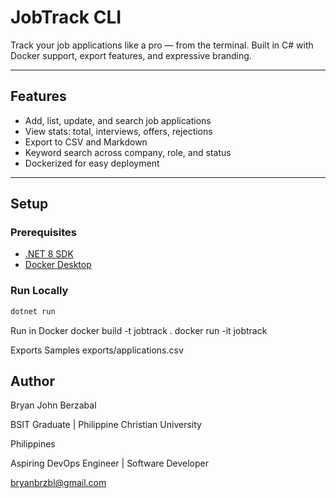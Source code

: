 #  JobTrack CLI

Track your job applications like a pro — from the terminal. Built in C# with Docker support, export features, and expressive branding.

---

## Features

-  Add, list, update, and search job applications
-  View stats: total, interviews, offers, rejections
-  Export to CSV and Markdown
-  Keyword search across company, role, and status
-  Dockerized for easy deployment

---

## Setup

### Prerequisites
- [.NET 8 SDK](https://dotnet.microsoft.com/en-us/download/dotnet/8.0)
- [Docker Desktop](https://www.docker.com/products/docker-desktop)

### Run Locally
```bash
dotnet run
```
Run in Docker
docker build -t jobtrack .
docker run -it jobtrack

Exports Samples
exports/applications.csv

##  Author

Bryan John Berzabal

BSIT Graduate | Philippine Christian University

Philippines

Aspiring DevOps Engineer | Software Developer

bryanbrzbl@gmail.com
